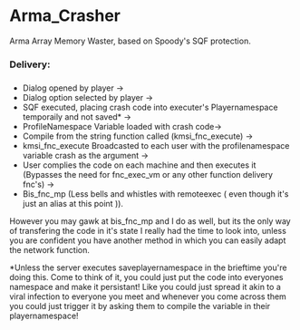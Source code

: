 # Arma_Crasher
Arma Array Memory Waster, based on Spoody's SQF protection.

 ### Delivery: <h3/> 
 - Dialog opened by player -> <br/>
 - Dialog option selected by player -> <br/>
 - SQF executed, placing crash code into executer's Playernamespace temporaily and not saved* -> <br/>
 - ProfileNamespace Variable loaded with crash code-> <br/>
 - Compile from the string function called (kmsi_fnc_execute) -> <br/>
 - kmsi_fnc_execute Broadcasted to each user with the profilenamespace variable crash as the argument -><br/>
 - User complies the code on each machine and then executes it (Bypasses the need for fnc_exec_vm or any other function delivery fnc's) -> <br/>
 - Bis_fnc_mp (Less bells and whistles with remoteexec ( even though it's just an alias at this point )).<br/>
 
However you may gawk at bis_fnc_mp and I do as well, but its the only way of transfering the code in it's state I really had the time to look into, unless you are confident you have another method in which you can easily adapt the network function.

*Unless the server executes saveplayernamespace in the brieftime you're doing this. Come to think of it, you could just put the code into everyones namespace and make it persistant! Like you could just spread it akin to a viral infection to everyone you meet and whenever you come across them you could just trigger it by asking them to compile the variable in their playernamespace!
